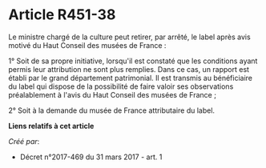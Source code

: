 # Article R451-38

Le ministre chargé de la culture peut retirer, par arrêté, le label après avis motivé du Haut Conseil des musées de France :

1° Soit de sa propre initiative, lorsqu'il est constaté que les conditions ayant permis leur attribution ne sont plus
remplies. Dans ce cas, un rapport est établi par le grand département patrimonial. Il est transmis au bénéficiaire du label
qui dispose de la possibilité de faire valoir ses observations préalablement à l'avis du Haut Conseil des musées de France ;

2° Soit à la demande du musée de France attributaire du label.

**Liens relatifs à cet article**

_Créé par_:

  - Décret n°2017-469 du 31 mars 2017 - art. 1
